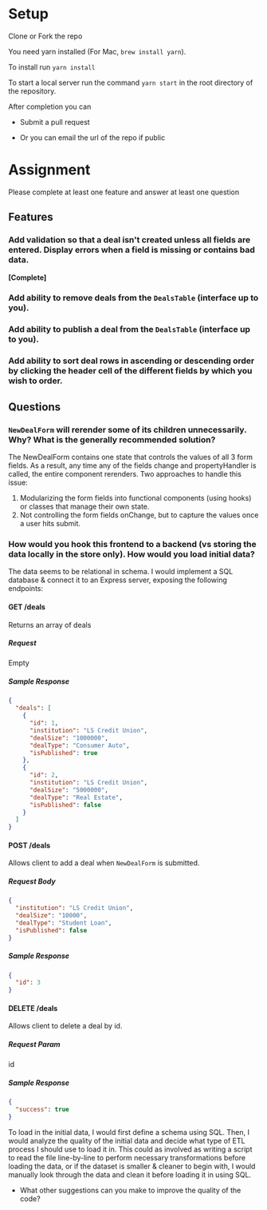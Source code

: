 # Setup

Clone or Fork the repo

You need yarn installed (For Mac, `brew install yarn`).

To install run `yarn install`

To start a local server run the command `yarn start` in the root directory of the repository.

After completion you can

- Submit a pull request

- Or you can email the url of the repo if public

# Assignment

Please complete at least one feature and answer at least one question

## Features

### Add validation so that a deal isn't created unless all fields are entered. Display errors when a field is missing or contains bad data.

**[Complete]**

### Add ability to remove deals from the `DealsTable` (interface up to you).

### Add ability to publish a deal from the `DealsTable` (interface up to you).

### Add ability to sort deal rows in ascending or descending order by clicking the header cell of the different fields by which you wish to order.

## Questions

### `NewDealForm` will rerender some of its children unnecessarily. Why? What is the generally recommended solution?

The NewDealForm contains one state that controls the values of all 3 form fields. As a result, any time any of the fields change and propertyHandler is called, the entire component rerenders. Two approaches to handle this issue:

1. Modularizing the form fields into functional components (using hooks) or classes that manage their own state.
2. Not controlling the form fields onChange, but to capture the values once a user hits submit.

### How would you hook this frontend to a backend (vs storing the data locally in the store only). How would you load initial data?

The data seems to be relational in schema. I would implement a SQL database & connect it to an Express server, exposing the following endpoints:

#### **GET /deals**

Returns an array of deals

##### Request

Empty

##### Sample Response

```json
{
  "deals": [
    {
      "id": 1,
      "institution": "LS Credit Union",
      "dealSize": "1000000",
      "dealType": "Consumer Auto",
      "isPublished": true
    },
    {
      "id": 2,
      "institution": "LS Credit Union",
      "dealSize": "5000000",
      "dealType": "Real Estate",
      "isPublished": false
    }
  ]
}
```

#### **POST /deals**

Allows client to add a deal when `NewDealForm` is submitted.

##### Request Body

```json
{
  "institution": "LS Credit Union",
  "dealSize": "10000",
  "dealType": "Student Loan",
  "isPublished": false
}
```

##### Sample Response

```json
{
  "id": 3
}
```

#### **DELETE /deals**

Allows client to delete a deal by id.

##### Request Param

id

##### Sample Response

```json
{
  "success": true
}
```

To load in the initial data, I would first define a schema using SQL. Then, I would analyze the quality of the initial data and decide what type of ETL process I should use to load it in. This could as involved as writing a script to read the file line-by-line to perform necessary transformations before loading the data, or if the dataset is smaller & cleaner to begin with, I would manually look through the data and clean it before loading it in using SQL.

- What other suggestions can you make to improve the quality of the code?
